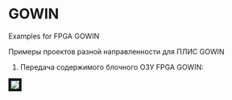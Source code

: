 # GOWIN
Examples for FPGA GOWIN

Примеры проектов разной направленности для ПЛИС GOWIN  
1. Передача содержимого блочного ОЗУ FPGA GOWIN:  
<image src="/images/Dump GOWIN.png" border="5px solid red"/>
